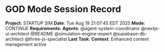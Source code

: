 # GOD Mode Session Record
**Project**: STARTUP SIM
**Date**: Tue Aug 19 21:07:45 EDT 2025
**Mode**: CONTINUE
**Requirements**: 
**Agents**: @agent-system-coordinator @nextjs-ui-architect @README @simulation-engine-expert @supabase-db-architect @three-js-specialist 
**Last Task**: 
**Context**: Enhanced context management active
